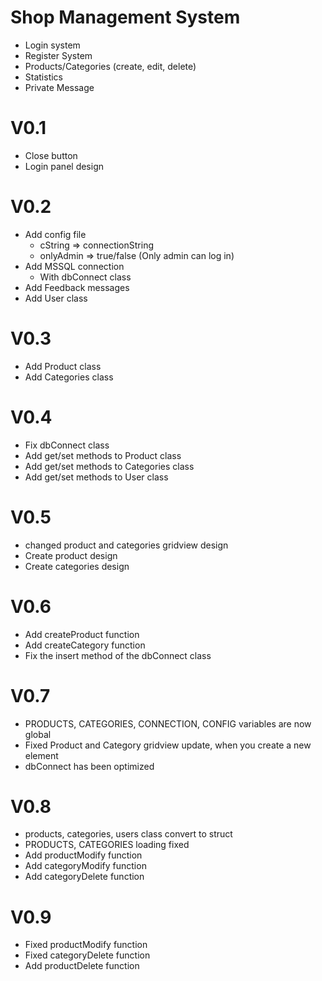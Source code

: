 # Shop Management System
  - Login system
  - Register System
  - Products/Categories  (create, edit, delete)
  - Statistics
  - Private Message

# V0.1
  - Close button
  - Login panel design

# V0.2
  - Add config file
    - cString => connectionString
    - onlyAdmin => true/false (Only admin can log in)
  - Add MSSQL connection
    - With dbConnect class
  - Add Feedback messages
  - Add User class

# V0.3
  - Add Product class
  - Add Categories class

# V0.4
  - Fix dbConnect class
  - Add get/set methods to Product class
  - Add get/set methods to Categories class
  - Add get/set methods to User class

# V0.5
  - changed product and categories gridview design
  - Create product design
  - Create categories design

# V0.6
  - Add createProduct function
  - Add createCategory function
  - Fix the insert method of the dbConnect class

# V0.7
  - PRODUCTS, CATEGORIES, CONNECTION, CONFIG variables are now global
  - Fixed Product and Category gridview update, when you create a new element
  - dbConnect has been optimized

# V0.8
  - products, categories, users class convert to struct
  - PRODUCTS, CATEGORIES loading fixed
  - Add productModify function
  - Add categoryModify function
  - Add categoryDelete function

# V0.9
  - Fixed productModify function
  - Fixed categoryDelete function
  - Add productDelete function
